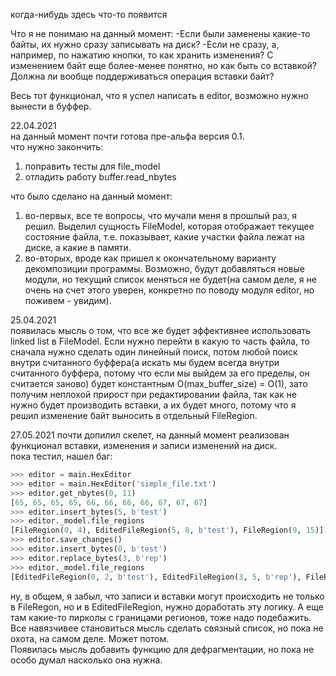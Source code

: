 когда-нибудь здесь что-то появится


Что я не понимаю на данный момент:
-Если были заменены какие-то байты, их нужно сразу записывать на диск?
-Если не сразу, а, например, по нажатию кнопки, то как хранить изменения?
С изменением байт еще более-менее понятно, но как быть со вставкой?
Должна ли вообще поддерживаться операция вставки байт?

Весь тот функционал, что я успел написать в editor, возможно нужно вынести в
буффер.

22.04.2021  
на данный момент почти готова пре-альфа версия 0.1.  
что нужно закончить:
1. поправить тесты для file_model
2. отладить работу buffer.read_nbytes  

что было сделано на данный момент:
1. во-первых, все те вопросы, что мучали меня в прошлый раз, я решил. Выделил сущность FileModel, которая отображает текущее состояние файла, т.е. показывает, какие участки файла лежат на диске, а какие в памяти.
2. во-вторых, вроде как пришел к окончательному варианту декомпозиции программы. Возможно, будут добавляться новые модули, но текущий список меняться не будет(на самом деле, я не очень на счет этого уверен, конкретно по поводу модуля editor, но поживем - увидим).  

25.04.2021  
появилась мысль о том, что все же будет эффективнее использовать linked list в FileModel. Если нужно перейти в какую то часть файла, то сначала нужно сделать один линейный поиск, потом любой поиск внутри считанного буффера(а искать мы будем всегда внутри считанного буффера, потому что если мы выйдем за его пределы, он считается заново) будет константным O(max_buffer_size) = O(1), зато получим неплохой прирост при редактировании файла, так как не нужно будет производить вставки, а их будет много, потому что я решил изменение байт выносить в отдельный FileRegion.  


27.05.2021
почти допилил скелет, на данный момент реализован функционал вставки, изменения и записи изменений на диск.  
пока тестил, нашел баг:
``` python
>>> editor = main.HexEditor
>>> editor = main.HexEditor('simple_file.txt')
>>> editor.get_nbytes(0, 11)
[65, 65, 65, 65, 66, 66, 66, 66, 67, 67, 67]
>>> editor.insert_bytes(5, b'test')
>>> editor._model.file_regions
[FileRegion(0, 4), EditedFileRegion(5, 8, b'test'), FileRegion(9, 15)]
>>> editor.save_changes()
>>> editor.insert_bytes(0, b'test')
>>> editor.replace_bytes(3, b'rep')
>>> editor._model.file_regions
[EditedFileRegion(0, 2, b'test'), EditedFileRegion(3, 5, b'rep'), FileRegion(6, 3), FileRegion(4, 8), EditedFileRegion(9, 12, b'test'), FileRegion(13, 19)]
```   
ну, в общем, я забыл, что записи и вставки могут происходить не только в FileRegon, но и в EditedFileRegion, нужно доработать эту логику. А еще там какие-то пирколы с границами регионов, тоже надо подебажить.  
Все навязчивее становиться мысль сделать связный список, но пока не охота, на самом деле. Может потом.  
Появилась мысль добавить функцию для дефрагментации, но пока не особо думал насколько она нужна.